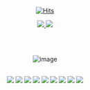 <div align=center width="300">
  
[![Hits](https://hits.seeyoufarm.com/api/count/incr/badge.svg?url=https%3A%2F%2Fgithub.com%2F63byte&count_bg=%238038FF&title_bg=%23292929&icon=&icon_color=%23E7E7E7&title=hits&edge_flat=false)](https://hits.seeyoufarm.com)

<a href="https://www.notion.so/2f4ad78da77d40fea6aa8d5aa9c2085a">
  <img src="https://img.shields.io/badge/portfolio-000000?logo=notion&logoColor=white" />
</a>

<a href="https://www.instagram.com/63_byte/">
<img src="https://img.shields.io/badge/instagram-E4405F?logo=instagram&logoColor=white" />
</a>

<br><br>

![image](https://user-images.githubusercontent.com/74957603/115996312-bd953e80-a619-11eb-9412-62380018b774.png)
<br><br>

<span>
<img src="https://img.shields.io/badge/Java-007396?logo=java&logoColor=white" />
<img src="https://img.shields.io/badge/JavaScript-F7DF1E?logo=javascript&logoColor=white" />
<img src="https://img.shields.io/badge/CSS3-1572B6?logo=css3&logoColor=white" />
<img src="https://img.shields.io/badge/HTML5-E34F26?logo=html5&logoColor=white" />
<img src="https://img.shields.io/badge/jQuery-0769AD?logo=jquery&logoColor=white" /> 
<img src="https://img.shields.io/badge/Oracle-F80000?logo=oracle&logoColor=white" />  
<img src="https://img.shields.io/badge/Spring-6DB33F?logo=spring&logoColor=white" />
<img src="https://img.shields.io/badge/Photoshop-31A8FF?logo=adobe-photoshop&logoColor=white" />
<img src="https://img.shields.io/badge/Illustrator-FF9A00?logo=adobe-illustrator&logoColor=white" />
</span>

<br>
</div>

